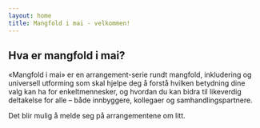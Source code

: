 ```yaml
---
layout: home 
title: Mangfold i mai - velkommen!
---
```

## Hva er mangfold i mai?

«Mangfold i mai» er en arrangement-serie rundt mangfold, inkludering og universell utforming som skal hjelpe deg å forstå hvilken betydning dine valg kan ha for enkeltmennesker, og hvordan du kan bidra til likeverdig deltakelse for alle – både innbyggere, kollegaer og samhandlingspartnere.

Det blir mulig å melde seg på arrangementene om litt.

